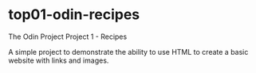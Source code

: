 # top01-odin-recipes
The Odin Project
Project 1 - Recipes

A simple project to demonstrate the ability to use HTML to create a basic website with links and images.
